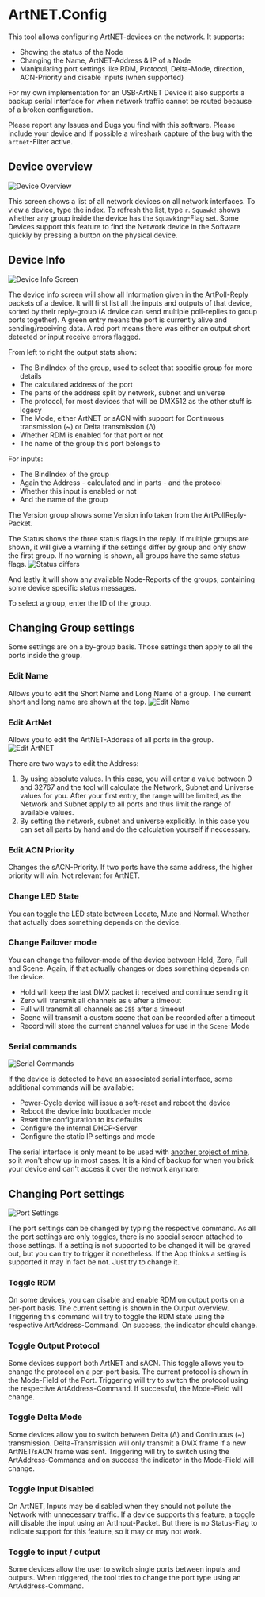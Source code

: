 # ArtNET.Config
This tool allows configuring ArtNET-devices on the network. It supports:
- Showing the status of the Node
- Changing the Name, ArtNET-Address & IP of a Node
- Manipulating port settings like RDM, Protocol, Delta-Mode, direction, ACN-Priority and disable Inputs (when supported)

For my own implementation for an USB-ArtNET Device it also supports a backup serial interface for when network traffic cannot be routed because of a broken configuration.

Please report any Issues and Bugs you find with this software. Please include your device and if possible a wireshark capture of the bug with the `artnet`-Filter active.

## Device overview
![Device Overview](/docs/overview.jpg)

This screen shows a list of all network devices on all network interfaces. To view a device, type the index. To refresh the list, type `r`. `Squawk!` shows whether any group inside the device has the `Squawking`-Flag set. Some Devices support this feature to find the Network device in the Software quickly by pressing a button on the physical device.

## Device Info
![Device Info Screen](/docs/deviceInfo.jpg)

The device info screen will show all Information given in the ArtPoll-Reply packets of a device. It will first list all the inputs and outputs of that device, sorted by their reply-group (A device can send multiple poll-replies to group ports together). A green entry means the port is currently alive and sending/receiving data. A red port means there was either an output short detected or input receive errors flagged.

From left to right the output stats show:
- The BindIndex of the group, used to select that specific group for more details
- The calculated address of the port
- The parts of the address split by network, subnet and universe
- The protocol, for most devices that will be DMX512 as the other stuff is legacy
- The Mode, either ArtNET or sACN with support for Continuous transmission (~) or Delta transmission (Δ)
- Whether RDM is enabled for that port or not
- The name of the group this port belongs to

For inputs:
- The BindIndex of the group
- Again the Address - calculated and in parts - and the protocol
- Whether this input is enabled or not
- And the name of the group

The Version group shows some Version info taken from the ArtPollReply-Packet.

The Status shows the three status flags in the reply. If multiple groups are shown, it will give a warning if the settings differ by group and only show the first group. If no warning is shown, all groups have the same status flags.
![Status differs](/docs/deviceInfo_status.jpg)

And lastly it will show any available Node-Reports of the groups, containing some device specific status messages.

To select a group, enter the ID of the group.

## Changing Group settings
Some settings are on a by-group basis. Those settings then apply to all the ports inside the group.

### Edit Name
Allows you to edit the Short Name and Long Name of a group. The current short and long name are shown at the top.
![Edit Name](/docs/editName.jpg)

### Edit ArtNet
Allows you to edit the ArtNET-Address of all ports in the group.
![Edit ArtNET](/docs/editArtNET.jpg)

There are two ways to edit the Address:
1. By using absolute values. In this case, you will enter a value between 0 and 32767 and the tool will calculate the Network, Subnet and Universe values for you. After your first entry, the range will be limited, as the Network and Subnet apply to all ports and thus limit the range of available values.
2. By setting the network, subnet and universe explicitly. In this case you can set all parts by hand and do the calculation yourself if neccessary.

### Edit ACN Priority
Changes the sACN-Priority. If two ports have the same address, the higher priority will win. Not relevant for ArtNET.

### Change LED State
You can toggle the LED state between Locate, Mute and Normal. Whether that actually does something depends on the device.

### Change Failover mode
You can change the failover-mode of the device between Hold, Zero, Full and Scene. Again, if that actually changes or does something depends on the device.
- Hold will keep the last DMX packet it received and continue sending it
- Zero will transmit all channels as `0` after a timeout
- Full will transmit all channels as `255` after a timeout
- Scene will transmit a custom scene that can be recorded after a timeout
- Record will store the current channel values for use in the `Scene`-Mode

### Serial commands
![Serial Commands](/docs/deviceInfo_serial.jpg)

If the device is detected to have an associated serial interface, some additional commands will be available:
- Power-Cycle device will issue a soft-reset and reboot the device
- Reboot the device into bootloader mode
- Reset the configuration to its defaults
- Configure the internal DHCP-Server
- Configure the static IP settings and mode

The serial interface is only meant to be used with [another project of mine](https://github.com/CShark/usb_dmx), so it won't show up in most cases. It is a kind of backup for when you brick your device and can't access it over the network anymore.

## Changing Port settings
![Port Settings](/docs/deviceInfo_port.jpg)

The port settings can be changed by typing the respective command. As all the port settings are only toggles, there is no special screen attached to those settings. If a setting is not supported to be changed it will be grayed out, but you can try to trigger it nonetheless. If the App thinks a setting is supported it may in fact be not. Just try to change it.

### Toggle RDM
On some devices, you can disable and enable RDM on output ports on a per-port basis. The current setting is shown in the Output overview. Triggering this command will try to toggle the RDM state using the respective ArtAddress-Command. On success, the indicator should change.

### Toggle Output Protocol
Some devices support both ArtNET and sACN. This toggle allows you to change the protocol on a per-port basis. The current protocol is shown in the Mode-Field of the Port. Triggering will try to switch the protocol using the respective ArtAddress-Command. If successful, the Mode-Field will change.

### Toggle Delta Mode
Some devices allow you to switch between Delta (Δ) and Continuous (~) transmission. Delta-Transmission will only transmit a DMX frame if a new ArtNET/sACN frame was sent. Triggering will try to switch using the ArtAddress-Commands and on success the indicator in the Mode-Field will change.

### Toggle Input Disabled
On ArtNET, Inputs may be disabled when they should not pollute the Network with unnecessary traffic. If a device supports this feature, a toggle will disable the input using an ArtInput-Packet. But there is no Status-Flag to indicate support for this feature, so it may or may not work.

### Toggle to input / output
Some devices allow the user to switch single ports between inputs and outputs. When triggered, the tool tries to change the port type using an ArtAddress-Command.